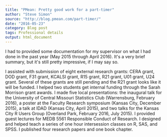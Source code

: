 ```yaml
---
title: "PMean: Pretty good work for a part-timer"
author: "Steve Simon"
source: "http://blog.pmean.com/part-timer/"
date: "2016-05-23"
category: Blog post
tags: Professional details
output: html_document
---
```


I had to provided some documentation for my supervisor on what I had
done in the past year (May 2015 through April 2016). It's a very brief
summary, but it's still pretty impressive, if I may say so.

<!---More--->

I assisted with submission of eight external research grants: CERA
grant, DOD grant, F31 grant, KCALSI grant, R15 grant, R21 grant, U01
grant, U24 grant. Several of these grants are still pending and the R21
grant looks like it will be funded. I helped two students get internal
funding through the Sarah Morrison grant awards. I made five local
presentations: the inaugural talk for the University of Central Missouri
Statistics Club (Warrensburg, February 2016), a poster at the Faculty
Research symposium (Kansas City, December 2015), a talk at IDAD (Kansas
City, April 2015), and two talks for the Kansas City R Users Group
(Overland Park, February 2016, July 2015). I provided guest lectures for
MEDB 5561 Responsible Conduct of Research. I designed and helped teach a
series of one hour intersession classes on R, SAS, and SPSS. I published
four research papers and one book chapter.


